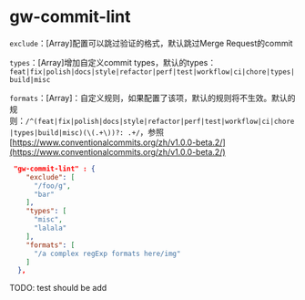 # gw-commit-lint
`exclude`：[Array]配置可以跳过验证的格式，默认跳过Merge Request的commit

`types`：[Array]增加自定义commit types，默认的types：`feat|fix|polish|docs|style|refactor|perf|test|workflow|ci|chore|types|build|misc`

`formats`：[Array]：自定义规则，如果配置了该项，默认的规则将不生效。默认的规则：`/^(feat|fix|polish|docs|style|refactor|perf|test|workflow|ci|chore|types|build|misc)(\(.+\))?: .+/`，参照[https://www.conventionalcommits.org/zh/v1.0.0-beta.2/](https://www.conventionalcommits.org/zh/v1.0.0-beta.2/)


```json
 "gw-commit-lint" : {
    "exclude": [
      "/foo/g",
      "bar"
    ],
    "types": [
      "misc",
      "lalala"
    ],
    "formats": [
      "/a complex regExp formats here/img"
    ]
  },
```
TODO: test should be add
